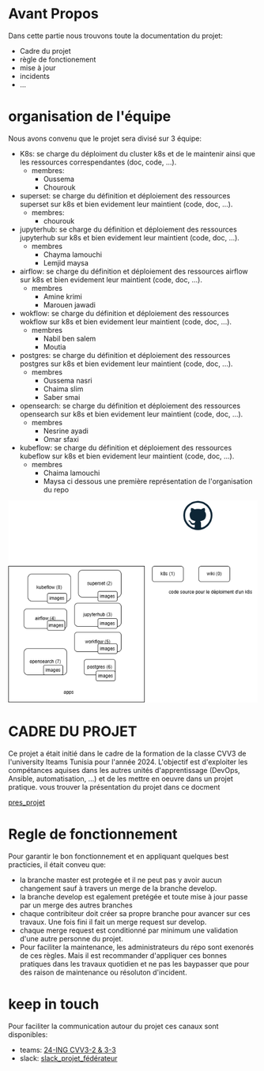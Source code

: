 # Avant Propos
Dans cette partie nous trouvons toute la documentation du projet:
- Cadre du projet
- règle de fonctionement
- mise à jour
- incidents
- ...
# organisation de l'équipe
Nous avons convenu que le projet sera divisé sur 3 équipe:
- K8s: se charge du déploiment du cluster k8s et de le maintenir ainsi que les ressources correspendantes (doc, code, ...).
  - membres:
    - Oussema
    - Chourouk
- superset: se charge du définition et déploiement des ressources superset sur k8s et bien evidement leur maintient (code, doc, ...).
  - membres:
    - chourouk
- jupyterhub: se charge du définition et déploiement des ressources jupyterhub sur k8s et bien evidement leur maintient (code, doc, ...).
  - membres
    - Chayma lamouchi
    - Lemjid maysa
- airflow: se charge du définition et déploiement des ressources airflow sur k8s et bien evidement leur maintient (code, doc, ...).
  - membres
    - Amine krimi
    - Marouen jawadi
- wokflow: se charge du définition et déploiement des ressources wokflow sur k8s et bien evidement leur maintient (code, doc, ...).
  - membres
    - Nabil ben salem
    - Moutia
- postgres: se charge du définition et déploiement des ressources postgres sur k8s et bien evidement leur maintient (code, doc, ...).
  - membres
    - Oussema nasri
    - Chaima slim
    - Saber smai
- opensearch: se charge du définition et déploiement des ressources opensearch sur k8s et bien evidement leur maintient (code, doc, ...).
  - membres
    - Nesrine ayadi
    - Omar sfaxi
- kubeflow: se charge du définition et déploiement des ressources kubeflow sur k8s et bien evidement leur maintient (code, doc, ...).
  - membres
    - Chaima lamouchi
    - Maysa
ci dessous une première représentation de l'organisation du repo

![archi_repo](../image/organisation_repo.png)

# CADRE DU PROJET
Ce projet a était initié dans le cadre de la formation de la classe CVV3 de l'university Iteams Tunisia pour l'année 2024.
L'objectif est d'exploiter les compétances aquises dans les autres unités d'apprentissage (DevOps, Ansible, automatisation, ...)
et de les mettre en oeuvre dans un projet pratique.
vous trouver la présentation du projet dans ce docment

[pres_projet](../pres_projet.pdf)

# Regle de fonctionnement
Pour garantir le bon fonctionnement et en appliquant quelques best practicies, il était conveu que:
- la branche master est protegée et il ne peut pas y avoir aucun changement sauf à travers un merge de la branche develop.
- la branche develop est egalement pretégée et toute mise à jour passe par un merge des autres branches
- chaque contribiteur doit créer sa propre branche pour avancer sur ces travaux. Une fois fini il fait un merge request sur develop.
- chaque merge request est conditionné par minimum une validation d'une autre personne du projet.
- Pour faciliter la maintenance, les administrateurs du répo sont exenorés de ces règles. Mais il est recommander d'appliquer ces bonnes pratiques dans les travaux quotidien et ne pas les baypasser que pour des raison de maintenance ou résoluton d'incident.

# keep in touch
Pour faciliter la communication autour du projet ces canaux sont disponibles:
- teams: [24-ING CVV3-2 & 3-3](https://teams.microsoft.com/l/team/19%3AD0V1LtmzoJwq4fUDJtGfry6WjIZXAa6RHmziWxLYSl81%40thread.tacv2/conversations?groupId=e7a071ee-61e1-458e-9e1d-8f6f5e6d8f81&tenantId=76965b8b-46f0-455b-9d56-37a500464222)
- slack: [slack_projet_fédérateur](https://join.slack.com/t/projetsiteams/shared_invite/zt-2so1ai8pi-~zOXJIwLxqPIKABGjpNXJA)
